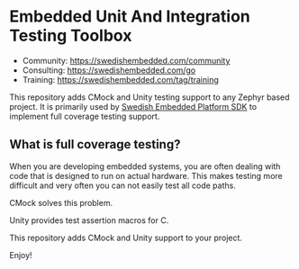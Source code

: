 # Embedded Unit And Integration Testing Toolbox

- Community: https://swedishembedded.com/community
- Consulting: https://swedishembedded.com/go
- Training: https://swedishembedded.com/tag/training

This repository adds CMock and Unity testing support to any Zephyr based
project. It is primarily used by [Swedish Embedded Platform
SDK](https://github.com/swedishembedded/sdk) to implement full coverage testing
support.

## What is full coverage testing?

When you are developing embedded systems, you are often dealing with code that
is designed to run on actual hardware. This makes testing more difficult and
very often you can not easily test all code paths.

CMock solves this problem.

Unity provides test assertion macros for C.

This repository adds CMock and Unity support to your project.

Enjoy!
